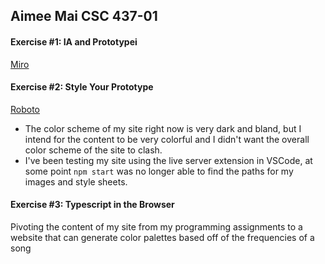 ## Aimee Mai CSC 437-01

#### Exercise #1: IA and Prototypei
[Miro](https://miro.com/app/board/uXjVN7OuPgs=/?share_link_id=762096584142 "Miro")

#### Exercise #2: Style Your Prototype
[Roboto](https://fonts.googleapis.com/css2?family=Roboto:wght@400;700&display=swap "Roboto")
- The color scheme of my site right now is very dark and bland, but I intend for the content to be very colorful and I didn't want the overall color scheme of the site to clash. 
- I've been testing my site using the live server extension in VSCode, at some point `npm start` was no longer able to find the paths for my images and style sheets.

#### Exercise #3: Typescript in the Browser
Pivoting the content of my site from my programming assignments to a website that can generate color palettes based off of the frequencies of a song